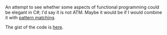 An attempt to see whether some aspects of functional programming could be elegant in C#; I'd say it is not ATM. 
Maybe it would be if I would combine it with [pattern matching](https://github.com/ToJans/Matchy/blob/master/Matchy.Specs/99BottlesOfBeer.cs).

The gist of the code is [here](https://github.com/ToJans/HowFar/blob/master/HowFar/DistanceCalculator.cs).
